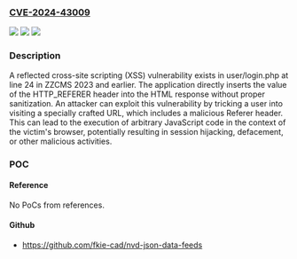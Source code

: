### [CVE-2024-43009](https://cve.mitre.org/cgi-bin/cvename.cgi?name=CVE-2024-43009)
![](https://img.shields.io/static/v1?label=Product&message=n%2Fa&color=blue)
![](https://img.shields.io/static/v1?label=Version&message=n%2Fa&color=blue)
![](https://img.shields.io/static/v1?label=Vulnerability&message=n%2Fa&color=brighgreen)

### Description

A reflected cross-site scripting (XSS) vulnerability exists in user/login.php at line 24 in ZZCMS 2023 and earlier. The application directly inserts the value of the HTTP_REFERER header into the HTML response without proper sanitization. An attacker can exploit this vulnerability by tricking a user into visiting a specially crafted URL, which includes a malicious Referer header. This can lead to the execution of arbitrary JavaScript code in the context of the victim's browser, potentially resulting in session hijacking, defacement, or other malicious activities.

### POC

#### Reference
No PoCs from references.

#### Github
- https://github.com/fkie-cad/nvd-json-data-feeds

